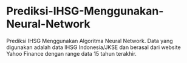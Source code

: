 # Prediksi-IHSG-Menggunakan-Neural-Network
Prediksi IHSG Menggunakan Algoritma Neural Network. Data yang digunakan adalah data IHSG Indonesia/JKSE 
dan berasal dari website Yahoo Finance dengan range data 15 tahun terakhir.
